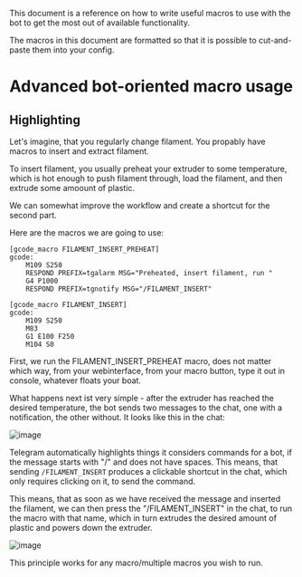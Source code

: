 This document is a reference on how to write useful macros to use with the bot to get the most out of available functionality. 

The macros in this document are formatted so that it is possible to cut-and-paste them into your config.

# Advanced bot-oriented macro usage

## Highlighting

Let's imagine, that you regularly change filament. 
You propably have macros to insert and extract filament.

To insert filament, you usually preheat your extruder to some temperature, which is hot enough to push filament through, load the filament, and then extrude some amoount of plastic. 

We can somewhat improve the workflow and create a shortcut for the second part.

Here are the macros we are going to use:

```
[gcode_macro FILAMENT_INSERT_PREHEAT]
gcode:
	M109 S250
	RESPOND PREFIX=tgalarm MSG="Preheated, insert filament, run "
	G4 P1000
	RESPOND PREFIX=tgnotify MSG="/FILAMENT_INSERT"
	
[gcode_macro FILAMENT_INSERT]
gcode:
	M109 S250
	M83
	G1 E100 F250
	M104 S0
```

First, we run the FILAMENT_INSERT_PREHEAT macro, does not matter which way, from your webinterface, from your macro button, type it out in console, whatever floats your boat.

What happens next ist very simple - after the extruder has reached the desired temperature, the bot sends two messages to the chat, one with a notification, the other without. It looks like this in the chat:

![image](https://user-images.githubusercontent.com/51682059/140410273-33ae0cac-e805-4ff9-98f7-2fe0b4db3a66.png)

Telegram automatically highlights things it considers commands for a bot, if the message starts with "/" and does not have spaces. This means, that sending `/FILAMENT_INSERT` produces a clickable shortcut in the chat, which only requires clicking on it, to send the command. 

This means, that as soon as we have received the message and inserted the filament, we can then press the "/FILAMENT_INSERT" in the chat, to run the macro with that name, which in turn extrudes the desired amount of plastic and powers down the extruder.

![image](https://user-images.githubusercontent.com/51682059/140410315-9a85f862-99c9-496f-b624-72221625077f.png)

This principle works for any macro/multiple macros you wish to run. 
